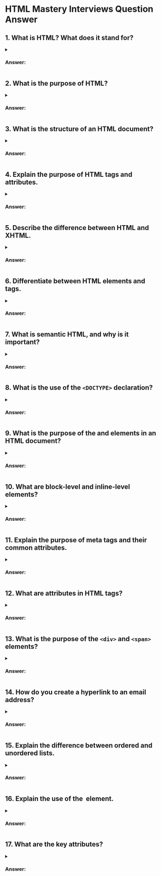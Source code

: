 # HTML Mastery Interviews Question Answer

## 1. What is HTML? What does it stand for?

<details>

<summary><h3>Answer:</h3></summary>

<b>HTML</b> stands for "Hypertext Markup Language." It is the standard language used to create and structure content on the web. HTML uses a system of markup tags to define the structure and elements of a web page, such as headings, paragraphs, links, images, and more. It provides the foundation for building the structure of a webpage and is often used in conjunction with other web technologies like CSS (Cascading Style Sheets) and JavaScript to create visually appealing and interactive websites. Understanding HTML is essential for anyone involved in web development, as it forms the building blocks of web pages.

<b>Hypertext</b> refers to text that contains links to other documents, allowing users to navigate between different pieces of content by clicking on these links. It enables non-linear reading and interaction with information by providing a way to connect various pieces of content together.

A <b>markup language</b>, on the other hand, is a system for annotating text in a way that provides structure and formatting instructions. Markup languages use tags or codes embedded within the text to indicate how the content should be displayed or interpreted. These tags define the structure and appearance of the content, such as headings, paragraphs, lists, images, and more.

<b>HTML</b> (Hypertext Markup Language) combines these concepts by using markup tags to create structured content that includes hypertext links. It allows you to define the structure of a webpage and embed links to other web pages or resources, creating a network of interconnected information.

</details>

## 2. What is the purpose of HTML?

<details>

<summary><h3>Answer:</h3></summary>

HTML, or HyperText Markup Language, serves as the standard markup language used to create the structure and content of web pages. Its primary purpose is to provide a way to define the elements and their relationships within a web document. HTML allows you to format text, insert images, create hyperlinks, and organize content using headings, paragraphs, lists, and various other elements.

By using HTML, web developers can create structured documents that browsers can interpret and render as web pages. It forms the foundation of a web page's structure, providing the framework upon which other web technologies, such as CSS (Cascading Style Sheets) for styling and JavaScript for interactivity, can be built. In essence, HTML is essential for building the core structure and content of web pages, making it a fundamental part of web development.

</details>

## 3. What is the structure of an HTML document?

<details>

<summary><h3>Answer:</h3></summary>

The structure of an HTML document typically follows this basic outline:

```html
<!DOCTYPE html>
<html>
<head>
    <title>Document Title</title>
    <!-- Meta tags, stylesheets, and other head-related content -->
</head>
<body>
    <!-- Content of the web page -->
    <header>
        <!-- Header content (e.g., navigation, logo) -->
    </header>
    <main>
        <!-- Main content of the page -->
    </main>
    <footer>
        <!-- Footer content (e.g., copyright information) -->
    </footer>
</body>
</html>
```

Here's a breakdown of the different parts:

- `<!DOCTYPE html>`: This declaration specifies the version of HTML being used (usually HTML5).

- `<html>`: The root element of the HTML document.

- `<head>`: This section contains meta information about the document, such as the document title, character encoding, stylesheets, and other metadata.

- `<title>`: The title of the web page that appears in the browser's title bar or tab.

- `<body>`: The main content of the web page that is visible to users.

- `<header>`: Typically contains elements related to the top of the page, such as navigation menus, logos, or introductory content.

- `<main>`: This section holds the primary content of the web page.

- `<footer>`: Contains elements related to the bottom of the page, such as copyright information or contact details.

Throughout the `<head>` and `<body>` sections, you'll use various HTML elements to structure and format your content, such as headings (`<h1>`, `<h2>`, etc.), paragraphs (`<p>`), lists (`<ul>`, `<ol>`, `<li>`), links (`<a>`), images (`<img>`), and more.

</details>

## 4. Explain the purpose of HTML tags and attributes.

<details>

<summary><h3>Answer:</h3></summary>

**1. HTML Tags:**
HTML tags are used to define the structure and content of different elements within a web page. They are enclosed in angle brackets (`< >`) and usually come in pairs: an opening tag and a closing tag. The content that falls between the opening and closing tags is affected by the tag's purpose.

For example, the `<h1>` tag is used to define the main heading of a web page, while the `<p>` tag is used to define paragraphs of text. The `<img>` tag is used to embed images, the `<a>` tag creates hyperlinks, and the `<ul>` and `<li>` tags are used to create unordered lists.

**2. HTML Attributes:**
HTML attributes provide additional information about an element and are usually placed within the opening tag of an element. They are used to modify the behavior, appearance, or other properties of the element.

For instance, the `<img>` tag requires the `src` attribute to specify the source URL of the image to be displayed. The `<a>` tag uses the `href` attribute to define the destination URL of a hyperlink. The `class` and `id` attributes are commonly used for styling and JavaScript interactions.

Attributes are written as name-value pairs, where the attribute name is followed by an equals sign and the attribute value, enclosed in double or single quotes.

In summary, HTML tags define the structure and type of content on a web page, while attributes provide additional information about how the tags should behave or appear. Together, they form the foundation for creating well-structured and interactive web pages. Understanding HTML tags and attributes is essential for anyone involved in web development to ensure that web content is presented in a coherent and user-friendly manner.

</details>

## 5. Describe the difference between HTML and XHTML.

<details>

<summary><h3>Answer:</h3></summary>


| Aspect            | HTML                                       | XHTML                                      |
|-------------------|--------------------------------------------|--------------------------------------------|
| Syntax            | More forgiving; allows unclosed tags, lower case tags, etc. | Strict; requires properly closed tags, lower case tags, and more. |
| Document Structure | Permits some errors in nesting and structure.       | Strictly enforces proper nesting and structure.         |
| Self-closing Tags | Some tags are left unclosed (e.g., <img>).         | Self-closing tags must be closed (e.g., <img />).   |
| Attribute Quotes  | Attribute quotes are often optional (e.g., 'class' or "class"). | Attributes must have double quotes (e.g., 'class' becomes "class"). |
| Character Encoding | Uses the "text/html" MIME type.                 | Requires the correct character encoding in the "meta" tag.   |
| Error Handling    | Tolerates errors and renders the best it can.   | Less tolerant of errors; may not render if errors exist. |
| Browser Support   | Widely supported across various browsers.      | Compatibility may vary; stricter rendering may cause issues. |
| Extensibility     | Limited extensibility and custom tags.          | Allows for custom tags through proper namespace declarations. |

 
</details>

## 6. Differentiate between HTML elements and tags.

<details>

<summary><h3>Answer:</h3></summary>


| Aspect                 | HTML Elements                                     | HTML Tags                                         |
|------------------------|---------------------------------------------------|---------------------------------------------------|
| Definition             | HTML elements are the building blocks of web pages. They define the structure and content of a webpage. | HTML tags are used to define and enclose HTML elements within the content. They specify how elements should be displayed or behave. |
| Syntax                 | Elements consist of an opening tag, content, and a closing tag (if applicable). | Tags are individual components within an HTML element, such as the opening <tag> and closing </tag>. |
| Example                | \<p> This is a paragraph. \</p>                  | \<p> and \</p> are the opening and closing tags, while "This is a paragraph." is the content enclosed within the paragraph element. |
| Nesting                | HTML elements can be nested inside other elements, creating a hierarchical structure. | HTML tags are not nested but rather used to define the boundaries of an element. |
| Attributes             | Elements can have attributes that provide additional information or modify their behavior. For example, \<img src="image.jpg" alt="Description"> | Tags do not have attributes; they are used solely to define the element's type and structure. |
| Self-closing          | Some elements can be self-closing, meaning they don't require a closing tag. For example, \<img src="image.jpg"> | Tags do not have this property; they always come in pairs (opening and closing). |
| Purpose                | Elements define the content and structure of a webpage, such as headings, paragraphs, links, images, etc. | Tags define how the elements are rendered or interpreted by the web browser. They include information like formatting, links, and more. |

</details>

## 7. What is semantic HTML, and why is it important?

<details>

<summary><h3>Answer:</h3></summary>

Semantic HTML refers to the practice of using HTML elements that accurately and meaningfully describe the content they contain. In other words, it involves choosing HTML tags that convey the correct structure and purpose of the content on a web page. This is important because it not only helps web developers create well-organized and accessible websites, but also aids search engines and assistive technologies in understanding the content and context of the page.

Here are a few key points about semantic HTML and its importance, especially for web development interviews:

1. **Clear Structure and Meaning**: Semantic HTML elements like headings (`<h1>` to `<h6>`), paragraphs (`<p>`), lists (`<ul>`, `<ol>`, `<dl>`), and more provide a clear structure to the content. They convey the hierarchy and relationship of different parts of the page.

2. **Accessibility**: Using semantic HTML ensures that assistive technologies like screen readers can accurately interpret the content for users with disabilities. Properly structured content improves the user experience for everyone, including those who rely on assistive devices.

3. **SEO Benefits**: Search engines use semantic HTML to understand the content and context of a web page. Meaningful HTML elements can improve search engine rankings and the discoverability of your content.

4. **Maintenance and Styling**: Semantic HTML makes it easier to maintain and update a website. When the structure is well-defined, CSS styles can be applied more consistently and efficiently.

5. **Future Compatibility**: Semantic HTML is less likely to become outdated as web standards evolve. It ensures that your content remains understandable and functional even as new technologies emerge.

6. **Coding Standards**: Demonstrating your understanding of semantic HTML in interviews showcases your knowledge of best coding practices and your commitment to writing clean, maintainable code.

Examples of semantic elements (such as `<header>`, `<nav>`, `<main>`, `<article>`, `<section>`, `<footer>`) and explain how they differ from non-semantic elements (like `<div>` and `<span>`). Additionally, you could share how using semantic HTML aligns with principles of accessibility, SEO optimization, and overall web development best practices.

</details>

## 8. What is the use of the `<DOCTYPE>` declaration?

<details>

<summary><h3>Answer:</h3></summary>

The `<DOCTYPE>` declaration, often referred to as a document type declaration, is a crucial element in HTML documents. Its primary purpose is to specify the type and version of the HTML being used in a web page. Here are some key points about its use:

1. **Defines Document Type**: The `<DOCTYPE>` declaration tells the web browser which version of HTML or XML the page is written in. This helps the browser interpret and render the page correctly.

2. **Helps Ensure Compatibility**: Different versions of HTML have different rules and features. By declaring the correct document type, you ensure that your web page is processed correctly by modern web browsers, reducing compatibility issues.

3. **Quirks vs. Standards Mode**: The presence of a valid `<DOCTYPE>` declaration also determines whether the browser should render the page in "standards mode" or "quirks mode." Standards mode ensures consistent rendering based on the HTML specification, while quirks mode may emulate older browser behavior for compatibility reasons.

4. **Syntax Example**: Here's a basic example of a `<DOCTYPE>` declaration for HTML5:

   ```html
   <!DOCTYPE html>
   ```

   This declaration indicates that the page is written in HTML5.

The importance of using the correct `<DOCTYPE>` declaration to ensure cross-browser compatibility and adherence to web standards. It's essential to understand how it impacts the rendering of web pages and why it's a critical part of web development.

</details>

## 9. What is the purpose of the <head> and <body> elements in an HTML document?

<details>

<summary><h3>Answer:</h3></summary>

**1. <head> Element**:
   - **Meta-information:** The `<head>` element contains meta-information about the HTML document, such as the document's title, character set, and links to external resources like stylesheets and icons.
   - **SEO:** It is essential for Search Engine Optimization (SEO). Search engines use information from the `<head>` element to understand and rank the content of web pages.
   - **Favicons:** It includes links to favicons, which are small icons displayed in browser tabs or bookmarks.
   - **Metadata:** Other metadata like authorship, keywords, and descriptions can be placed here.

**2. <body> Element**:
   - **Content:** The `<body>` element contains the main content of the web page that is visible to users. This includes text, images, links, forms, and other elements that make up the actual web page.
   - **Structure:** It defines the structure of the webpage, including headings, paragraphs, lists, and more.
   - **Script and Interaction:** JavaScript code for interactivity and functionality is often placed in or referenced from the `<body>` element.
   - **Media:** Embedded media like videos and audio are typically placed in the `<body>`.
   - **User Interaction:** User input elements like forms and buttons are part of the `<body>`.

In summary, the `<head>` element deals with metadata and resources, while the `<body>` element contains the visible content and structure of the web page. Understanding the distinction between these two is crucial for web developers to create well-structured and SEO-friendly web pages.

</details>

## 10. What are block-level and inline-level elements?

<details>

<summary><h3>Answer:</h3></summary>

| Property          | Block-Level Elements            | Inline-Level Elements           |
|-------------------|---------------------------------|---------------------------------|
| Display Behavior  | Takes up full available width   | Takes up only as much width as needed |
| Line Break        | Starts on a new line            | Doesn't start on a new line     |
| Width/Height      | Can have width and height set   | Typically does not have width/height set |
| Margin/Padding    | All sides (top, bottom, left, right) can have margin and padding | Only horizontal margins and paddings (left, right) are applied by default |
| Examples          | `<div>`, `<p>`, `<h1>`, `<ul>`, `<li>` | `<span>`, `<a>`, `<strong>`, `<em>`, `<img>` |
| Nesting           | Can contain block and inline elements | Can contain only inline or text-level elements |
| Default Behavior  | Occupies full available width, stacks vertically | Occupies only necessary width, flows horizontally |
| Common Usage      | Used for structural elements like sections, paragraphs, lists | Used for inline text styling and small content elements |
| CSS Display Value | `display: block;`                | `display: inline;`              |

</details>

## 11. Explain the purpose of meta tags and their common attributes.
<details>

<summary><h3>Answer:</h3></summary>

Meta tags are snippets of HTML code that provide information about a web page's content to search engines and browsers. They play a crucial role in helping search engines understand what a web page is about and how it should be indexed. Meta tags are placed within the `<head>` section of an HTML document and are not visible to users visiting the webpage. They are often used to control how search engines display a webpage's information in search results and to provide additional metadata to browsers.

Here are some common meta tags and their attributes:

1. **`<meta charset="UTF-8">`**: This meta tag specifies the character encoding for the document, ensuring that text is displayed and processed correctly by browsers.

2. **`<meta name="viewport" content="width=device-width, initial-scale=1.0">`**: This tag is essential for responsive web design. It sets the viewport's width and initial scale, ensuring proper rendering on various devices with different screen sizes.

3. **`<meta name="description" content="...">`**: The description meta tag provides a brief summary of the webpage's content. It is often displayed in search engine results to give users an idea of what the page is about.

4. **`<meta name="keywords" content="...">`**: Although less relevant for modern search engines, the keywords meta tag used to contain a list of keywords related to the webpage's content. However, search engines now focus more on the actual content of the page for indexing.

5. **`<meta name="author" content="...">`**: This tag identifies the author of the webpage's content.

6. **`<meta name="robots" content="index, follow">`**: The robots meta tag controls how search engines crawl and index a page. "index" allows the page to be indexed, and "follow" allows the search engine to follow links on the page. Other values like "noindex" and "nofollow" can also be used.

7. **`<meta http-equiv="refresh" content="5; URL=https://example.com">`**: This tag can be used to automatically refresh or redirect a page after a specified time interval.

8. **`<meta property="og:title" content="...">`**: Open Graph meta tags are used to control how content appears when shared on social media platforms like Facebook. The `og:title` attribute specifies the title of the shared content.

9. **`<meta property="og:description" content="...">`**: Another Open Graph tag, `og:description`, provides a description of the shared content for social media platforms.

10. **`<meta property="og:image" content="...">`**: This tag specifies an image URL that represents the shared content when shared on social media platforms.

These are just a few examples of common meta tags and their attributes. Properly utilizing meta tags helps improve a webpage's visibility in search engine results and enhances user experience by providing relevant information about the content.
 
</details>

## 12. What are attributes in HTML tags?

<details>

<summary><h3>Answer:</h3></summary>

Creating a hyperlink in HTML is quite simple. You use the `<a>` element (anchor element) and the `href` attribute to specify the URL you want to link to. Here's the basic syntax:

```html
<a href="https://codemastermindhq.vercel.app/">Click here to visit Example website</a>
```

In this example, the text "Click here to visit Example website" will be displayed as a clickable link that, when clicked, will take the user to the URL "https://codemastermindhq.vercel.app/".

If you want to open the link in a new tab or window, you can add the `target` attribute with the value "_blank":

```html
<a href="https://codemastermindhq.vercel.app/" target="_blank">Click here to visit Example website</a>
```

This will make the link open in a new tab or window when clicked.

</details>

## 13. What is the purpose of the `<div>` and `<span>` elements?

<details>

<summary><h3>Answer:</h3></summary>

| Element   | Purpose                                                                                       | Usage                                                                                               |
|-----------|-----------------------------------------------------------------------------------------------|-----------------------------------------------------------------------------------------------------|
| `<div>`   | A block-level container used for grouping and styling sections of content.                  | Used to structure and layout larger sections of a webpage. Can hold multiple elements inside.     |
| `<span>`  | An inline-level container primarily used for applying styles to specific portions of text.   | Used to target and style smaller portions of text or inline content without affecting layout.    |

</details>

## 14. How do you create a hyperlink to an email address?

<details>

<summary><h3>Answer:</h3></summary>

To create a hyperlink to an email address in HTML, you can use the "mailto" URI scheme. Here's the basic syntax:

```html
<a href="mailto:email@example.com">Send Email</a>
```

Replace "email@example.com" with the actual email address you want to link to. When a user clicks on the link, it will open their default email client with a new message addressed to the specified email address.

</details>

## 15. Explain the difference between ordered and unordered lists.

<details>

<summary><h3>Answer:</h3></summary>

| Aspect                 | Ordered List                            | Unordered List                          |
|------------------------|-----------------------------------------|-----------------------------------------|
| **Display Style**      | Displays items in a sequential order     | Displays items with bullet points       |
| **Numbering/Bullets**   | Uses numbers (1., 2., 3., ...)           | Uses bullets (•, ◦, *, -)                |
| **Semantic Meaning**   | Implies a specific sequence or priority | Implies a collection without order      |
| **Usage Examples**     | To list steps, instructions, rankings   | To list items without a specific order  |
| **HTML Tag**           | `<ol>`                                  | `<ul>`                                  |
| **CSS Styling**        | Can be customized with CSS styles       | Can be customized with CSS styles       |
| **Accessibility**      | Screen readers interpret as a sequence  | Screen readers interpret as a collection|
| **Common Elements**    | `<li>` (list items)                      | `<li>` (list items)                      |

</details>

## 16. Explain the use of the <img> element.

<details>

<summary><h3>Answer:</h3></summary>

The `<img>` element in HTML is used to embed an image in a web page. It is one of the fundamental elements for adding visual content to a website. Here's a breakdown of its usage for interview purposes:

**1. Syntax**: The basic syntax of the `<img>` element is as follows:
   ```html
   <img src="image_url" alt="alternative_text">
   ```
   - `src`: This attribute specifies the URL of the image to be displayed. It can be a local path or a URL to an external image.
   - `alt`: The alternative text is used to provide a description of the image. It's important for accessibility purposes and is displayed if the image cannot be loaded or for users who rely on screen readers.

**2. Displaying Images**: The primary purpose of the `<img>` element is to display images on a web page. When the browser encounters this element, it fetches the image from the specified URL and renders it on the page.

**3. Accessibility**: Including the `alt` attribute is crucial for web accessibility. Screen readers use the alternative text to describe the image to visually impaired users. If the image fails to load, the alt text is also displayed, allowing users to understand the content even without seeing the image.

**4. Sizing and Alignment**: The `<img>` element supports attributes like `width` and `height` to specify the dimensions of the image in pixels. Additionally, you can use the `align` attribute to control the alignment of the image within its containing element (left, right, center, etc.). However, using CSS for styling is recommended over these attributes.

**5. Responsive Design**: Images can be made responsive using CSS. By setting the `max-width` property to 100%, you ensure that the image scales down proportionally to fit the screen size while maintaining its aspect ratio.

**6. Image Formats**: The `<img>` element supports various image formats such as JPEG, PNG, GIF, SVG, and more. The choice of format depends on factors like image quality, transparency, and browser compatibility.

**7. Lazy Loading**: Modern web development often includes lazy loading images. This means that images are loaded only when they come into the user's viewport, improving page load times and overall performance.

**8. Links with Images**: Images can be turned into links by wrapping the `<img>` element with an `<a>` (anchor) element. This is commonly used for creating clickable images or image-based navigation buttons.

**9. Image Maps**: The `<img>` element can also be used in conjunction with the `<map>` element to create image maps. An image map allows you to define clickable areas within an image, each leading to a different URL or action.

Remember to consider best practices for web performance, accessibility, and responsive design when using the `<img>` element in your web development projects.

</details>

## 17. What are the key attributes?

<details>

<summary><h3>Answer:</h3></summary>

Some key attributes that you might want to be familiar with are:

1. `id`: This attribute provides a unique identifier for an HTML element. It is often used for styling and JavaScript interactions.

2. `class`: The class attribute is used to assign one or more class names to an HTML element. It's primarily used for applying CSS styles and selecting elements with JavaScript.

3. `href`: This attribute is commonly used with anchor (`<a>`) elements to specify the target URL for links.

4. `src`: Used with various elements like `<img>`, `<video>`, and `<script>` to specify the source URL of the content.

5. `alt`: Typically used with images (`<img>`) to provide alternative text that describes the image for accessibility purposes.

6. `style`: This attribute is used to apply inline CSS styles to an HTML element.

7. `target`: Often used with anchor (`<a>`) elements to specify how the linked content should be displayed (e.g., in a new tab or window).

8. `width` and `height`: These attributes are used to specify the dimensions of elements like images and table cells.

9. `disabled`: Used with form elements to disable user interaction.

10. `placeholder`: Commonly used with input fields to provide a hint or example of the expected input.

11. `type`: Used with form input elements to specify the type of input (e.g., text, number, email, etc.).

12. `value`: Used to set the initial or current value of form input elements.

13. `aria-*`: These attributes are used to enhance accessibility by providing additional information to assistive technologies.

14. `data-*`: Custom attributes that can store extra data for elements, often used for scripting and styling.

</details>






